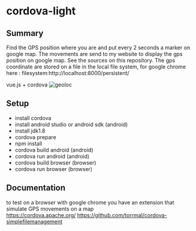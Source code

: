 ﻿# cordova-light
## Summary
Find the GPS position where you are and put every 2 seconds a marker on google map. The movements are send to my website to display the gps position on google map. See the sources on this repository.
The gps coordinate are stored on a file in the local file system, for google chrome here : filesystem:http://localhost:8000/persistent/ 

vue.js + cordova
![geoloc](http://patricerolland.free.fr/pic/ionic_geoloc.jpg)

## Setup
- install cordova
- install android studio or android sdk (android)
- install jdk1.8
- cordova prepare
- npm install
- cordova build android (android)
- cordova run android (android)
- cordova build browser (browser)
- cordova run browser (browser)

## Documentation
to test on a browser with google chrome you have an extension that simulate GPS movements on a map   
https://cordova.apache.org/
https://github.com/torrmal/cordova-simplefilemanagement